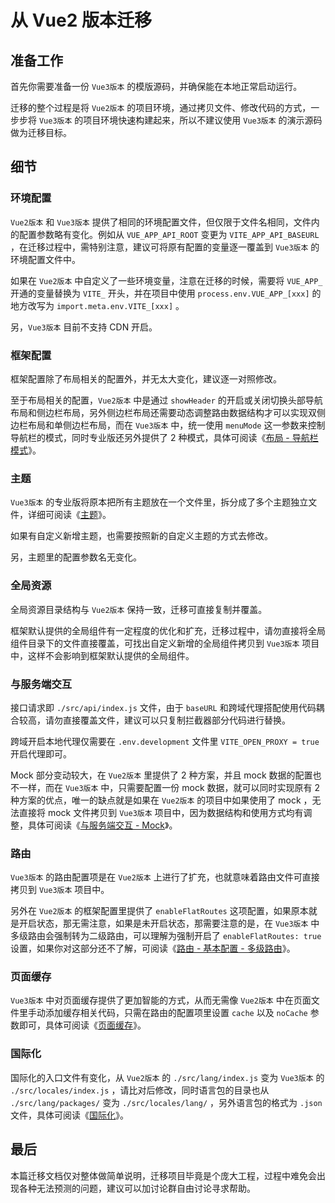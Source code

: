 # 从 Vue2 版本迁移

## 准备工作

首先你需要准备一份 `Vue3版本` 的模版源码，并确保能在本地正常启动运行。

迁移的整个过程是将 `Vue2版本` 的项目环境，通过拷贝文件、修改代码的方式，一步步将 `Vue3版本` 的项目环境快速构建起来，所以不建议使用 `Vue3版本` 的演示源码做为迁移目标。

## 细节

### 环境配置

`Vue2版本` 和 `Vue3版本` 提供了相同的环境配置文件，但仅限于文件名相同，文件内的配置参数略有变化。例如从 `VUE_APP_API_ROOT` 变更为 `VITE_APP_API_BASEURL` ，在迁移过程中，需特别注意，建议可将原有配置的变量逐一覆盖到 `Vue3版本` 的环境配置文件中。

如果在 `Vue2版本` 中自定义了一些环境变量，注意在迁移的时候，需要将 `VUE_APP_` 开通的变量替换为 `VITE_` 开头，并在项目中使用 `process.env.VUE_APP_[xxx]` 的地方改写为 `import.meta.env.VITE_[xxx]` 。

另，`Vue3版本` 目前不支持 CDN 开启。

### 框架配置

框架配置除了布局相关的配置外，并无太大变化，建议逐一对照修改。

至于布局相关的配置，`Vue2版本` 中是通过 `showHeader` 的开启或关闭切换头部导航布局和侧边栏布局，另外侧边栏布局还需要动态调整路由数据结构才可以实现双侧边栏布局和单侧边栏布局，而在 `Vue3版本` 中，统一使用 `menuMode` 这一参数来控制导航栏的模式，同时专业版还另外提供了 2 种模式，具体可阅读《[布局 - 导航栏模式](layout.md#导航栏模式)》。

### 主题

`Vue3版本` 的专业版将原本把所有主题放在一个文件里，拆分成了多个主题独立文件，详细可阅读《[主题](theme.md)》。

如果有自定义新增主题，也需要按照新的自定义主题的方式去修改。

另，主题里的配置参数名无变化。

### 全局资源

全局资源目录结构与 `Vue2版本` 保持一致，迁移可直接复制并覆盖。

框架默认提供的全局组件有一定程度的优化和扩充，迁移过程中，请勿直接将全局组件目录下的文件直接覆盖，可找出自定义新增的全局组件拷贝到 `Vue3版本` 项目中，这样不会影响到框架默认提供的全局组件。

### 与服务端交互

接口请求即 `./src/api/index.js` 文件，由于 `baseURL` 和跨域代理搭配使用代码耦合较高，请勿直接覆盖文件，建议可以只复制拦截器部分代码进行替换。

跨域开启本地代理仅需要在 `.env.development` 文件里 `VITE_OPEN_PROXY = true` 开启代理即可。

Mock 部分变动较大，在 `Vue2版本` 里提供了 2 种方案，并且 mock 数据的配置也不一样，而在 `Vue3版本` 中，只需要配置一份 mock 数据，就可以同时实现原有 2 种方案的优点，唯一的缺点就是如果在 `Vue2版本` 的项目中如果使用了 mock ，无法直接将 mock 文件拷贝到 `Vue3版本` 项目中，因为数据结构和使用方式均有调整，具体可阅读《[与服务端交互 - Mock](axios.md#mock)》。

### 路由

`Vue3版本` 的路由配置项是在 `Vue2版本` 上进行了扩充，也就意味着路由文件可直接拷贝到 `Vue3版本` 项目中。

另外在 `Vue2版本` 的框架配置里提供了 `enableFlatRoutes` 这项配置，如果原本就是开启状态，那无需注意，如果是未开启状态，那需要注意的是，在 `Vue3版本` 中多级路由会强制转为二级路由，可以理解为强制开启了 `enableFlatRoutes: true` 设置，如果你对这部分还不了解，可阅读《[路由 - 基本配置 - 多级路由](router.md#多级路由)》。

### 页面缓存

`Vue3版本` 中对页面缓存提供了更加智能的方式，从而无需像 `Vue2版本` 中在页面文件里手动添加缓存相关代码，只需在路由的配置项里设置 `cache` 以及 `noCache` 参数即可，具体可阅读《[页面缓存](keep-alive.md)》。

### 国际化

国际化的入口文件有变化，从 `Vue2版本` 的 `./src/lang/index.js` 变为 `Vue3版本` 的 `./src/locales/index.js` ，请比对后修改，同时语言包的目录也从 `./src/lang/packages/` 变为 `./src/locales/lang/` ，另外语言包的格式为 `.json` 文件，具体可阅读《[国际化](i18n.md)》。

## 最后

本篇迁移文档仅对整体做简单说明，迁移项目毕竟是个庞大工程，过程中难免会出现各种无法预测的问题，建议可以加讨论群自由讨论寻求帮助。